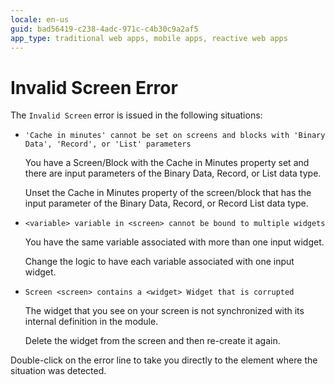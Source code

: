 ```yaml
---
locale: en-us
guid: bad56419-c238-4adc-971c-c4b30c9a2af5
app_type: traditional web apps, mobile apps, reactive web apps
---
```


# Invalid Screen Error

The `Invalid Screen` error is issued in the following situations:

* `'Cache in minutes' cannot be set on screens and blocks with 'Binary Data', 'Record', or 'List' parameters`
  
    You have a Screen/Block with the Cache in Minutes property set and there are input parameters of the Binary Data, Record, or List data type.

    Unset the Cache in Minutes property of the screen/block that has the input parameter of the Binary Data, Record, or Record List data type.

* `<variable> variable in <screen> cannot be bound to multiple widgets`
  
    You have the same variable associated with more than one input widget.

    Change the logic to have each variable associated with one input widget.

* `Screen <screen> contains a <widget> Widget that is corrupted`
  
    The widget that you see on your screen is not synchronized with its internal definition in the module.

    Delete the widget from the screen and then re-create it again.

Double-click on the error line to take you directly to the element where the situation was detected.
